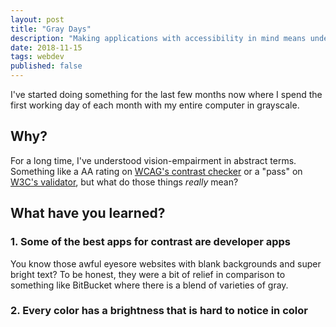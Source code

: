 ```yaml
---
layout: post
title: "Gray Days"
description: "Making applications with accessibility in mind means understanding the needs of people who require accessibility."
date: 2018-11-15
tags: webdev
published: false
---
```


I've started doing something for the last few months now where I spend the first working day of each month with my entire computer in grayscale.

## Why?

For a long time, I've understood vision-empairment in abstract terms. Something like a AA rating on [WCAG's contrast checker](https://contrastchecker.com/) or a "pass" on [W3C's validator](https://validator.w3.org/), but what do those things _really_ mean?

## What have you learned?

### 1. Some of the best apps for contrast are developer apps

You know those awful eyesore websites with blank backgrounds and super bright text? To be honest, they were a bit of relief in comparison to something like BitBucket where there is a blend of varieties of gray.

### 2. Every color has a brightness that is hard to notice in color

